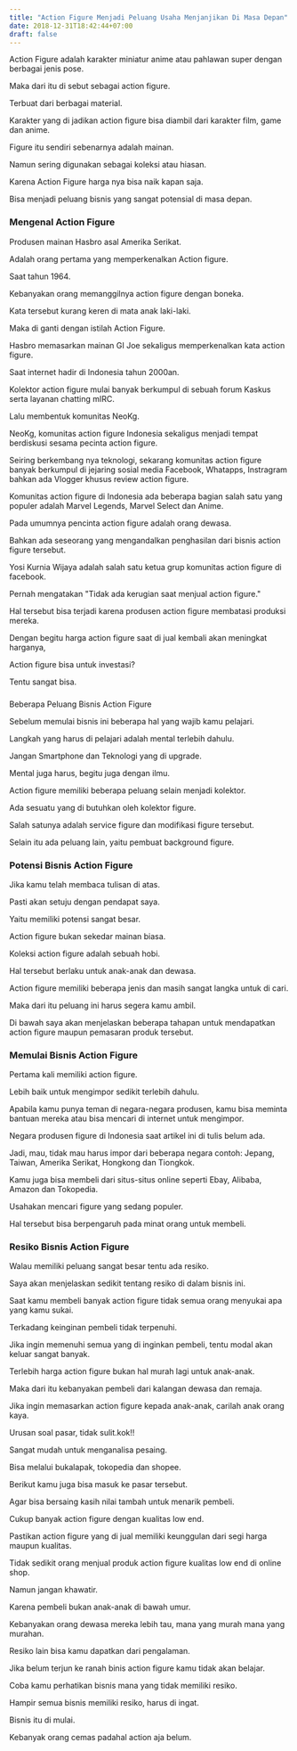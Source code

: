 ```yaml
---
title: "Action Figure Menjadi Peluang Usaha Menjanjikan Di Masa Depan"
date: 2018-12-31T18:42:44+07:00
draft: false
---
```


Action Figure adalah karakter miniatur anime atau pahlawan super dengan berbagai jenis pose.

Maka dari itu di sebut sebagai action figure.

Terbuat dari berbagai material. 

Karakter yang di jadikan action figure bisa diambil dari karakter film, game dan anime.

Figure itu sendiri sebenarnya adalah mainan.

Namun sering digunakan sebagai koleksi atau hiasan.

Karena Action Figure harga nya bisa naik kapan saja.

Bisa menjadi peluang bisnis yang sangat potensial di masa depan. 

### Mengenal Action Figure

Produsen mainan Hasbro asal Amerika Serikat.

Adalah orang pertama yang memperkenalkan Action figure.

Saat tahun 1964.

Kebanyakan orang memanggilnya action figure dengan boneka.

Kata tersebut kurang keren di mata anak laki-laki.

Maka di ganti dengan istilah Action Figure.

Hasbro memasarkan mainan GI Joe sekaligus memperkenalkan kata action figure.

Saat internet hadir di Indonesia tahun 2000an.

Kolektor action figure mulai banyak berkumpul di sebuah forum Kaskus serta layanan chatting mIRC.

Lalu membentuk komunitas NeoKg.

NeoKg, komunitas action figure Indonesia sekaligus menjadi tempat berdiskusi sesama pecinta action figure.

Seiring berkembang nya teknologi, sekarang komunitas action figure banyak berkumpul di jejaring sosial media Facebook, Whatapps, Instragram bahkan ada Vlogger khusus review action figure.

Komunitas action figure di Indonesia ada beberapa bagian salah satu yang populer adalah Marvel Legends, Marvel Select dan Anime.

Pada umumnya pencinta action figure adalah orang dewasa.

Bahkan ada seseorang yang mengandalkan penghasilan dari bisnis action figure tersebut.

Yosi Kurnia Wijaya adalah salah satu ketua grup komunitas action figure di facebook.

Pernah mengatakan "Tidak ada kerugian saat menjual action figure."

Hal tersebut bisa terjadi karena produsen action figure membatasi produksi mereka.

Dengan begitu harga action figure saat di jual kembali akan meningkat harganya,

Action figure bisa untuk investasi?

Tentu sangat bisa.

### 
Beberapa Peluang Bisnis Action Figure

Sebelum memulai bisnis ini beberapa hal yang wajib kamu pelajari.

Langkah yang harus di pelajari adalah mental terlebih dahulu.

Jangan Smartphone dan Teknologi yang di upgrade.

Mental juga harus, begitu juga dengan ilmu.

Action figure memiliki beberapa peluang selain menjadi kolektor.

Ada sesuatu yang di butuhkan oleh kolektor figure.

Salah satunya adalah service figure dan modifikasi figure tersebut.

Selain itu ada peluang lain, yaitu pembuat background figure.

### Potensi Bisnis Action Figure

Jika kamu telah membaca tulisan di atas.

Pasti akan setuju dengan pendapat saya.

Yaitu memiliki potensi sangat besar.

Action figure bukan sekedar mainan biasa.

Koleksi action figure adalah sebuah hobi.

Hal tersebut berlaku untuk anak-anak dan dewasa.

Action figure memiliki beberapa jenis dan masih sangat langka untuk di cari.

Maka dari itu peluang ini harus segera kamu ambil.

Di bawah saya akan menjelaskan beberapa tahapan untuk mendapatkan action figure maupun pemasaran produk tersebut.

### Memulai Bisnis Action Figure

Pertama kali memiliki action figure.

Lebih baik untuk mengimpor sedikit terlebih dahulu.

Apabila kamu punya teman di negara-negara produsen, kamu bisa meminta bantuan mereka atau bisa mencari di internet untuk mengimpor.

Negara produsen figure di Indonesia saat artikel ini di tulis belum ada.

Jadi, mau, tidak mau harus impor dari beberapa negara contoh: Jepang, Taiwan, Amerika Serikat, Hongkong dan Tiongkok.

Kamu juga bisa membeli dari situs-situs online seperti Ebay, Alibaba, Amazon dan Tokopedia.

Usahakan mencari figure yang sedang populer.

Hal tersebut bisa berpengaruh pada minat orang untuk membeli.

### Resiko Bisnis Action Figure

Walau memiliki peluang sangat besar tentu ada resiko.

Saya akan menjelaskan sedikit tentang resiko di dalam bisnis ini.

Saat kamu membeli banyak action figure tidak semua orang menyukai apa yang kamu sukai.

Terkadang keinginan pembeli tidak terpenuhi.

Jika ingin memenuhi semua yang di inginkan pembeli, tentu modal akan keluar sangat banyak.

Terlebih harga action figure bukan hal murah lagi untuk anak-anak.

Maka dari itu kebanyakan pembeli dari kalangan dewasa dan remaja.

Jika ingin memasarkan action figure kepada anak-anak, carilah anak orang kaya.

Urusan soal pasar, tidak sulit.kok!!

Sangat mudah untuk menganalisa pesaing.

Bisa melalui bukalapak, tokopedia dan shopee.

Berikut kamu juga bisa masuk ke pasar tersebut.

Agar bisa bersaing kasih nilai tambah untuk menarik pembeli.

Cukup banyak action figure dengan kualitas low end.

Pastikan action figure yang di jual memiliki keunggulan dari segi harga maupun kualitas.

Tidak sedikit orang menjual produk action figure kualitas low end di online shop.

Namun jangan khawatir.

Karena pembeli bukan anak-anak di bawah umur.

Kebanyakan orang dewasa mereka lebih tau, mana yang murah mana yang murahan.

Resiko lain bisa kamu dapatkan dari pengalaman.

Jika belum terjun ke ranah binis action figure kamu tidak akan belajar.

Coba kamu perhatikan bisnis mana yang tidak memiliki resiko.

Hampir semua bisnis memiliki resiko, harus di ingat. 

Bisnis itu di mulai.

Kebanyak orang cemas padahal action aja belum.